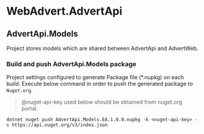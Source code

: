 # WebAdvert.AdvertApi

## AdvertApi.Models

Project stores models which are shared between AdvertApi and AdvertWeb.

### Build and push AdvertApi.Models package

Project settings configured to generate Package file (*.nupkg) on each build. Execute below command in order to push the generated package to `Nuget.org`.

> @nuget-api-key used below should be obtained from nuget.org portal.

```
dotnet nuget push AdvertApi.Models.EA.1.0.0.nupkg -k <nuget-api-key> -s https://api.nuget.org/v3/index.json
```